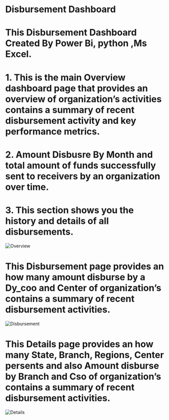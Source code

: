 # Disbursement Dashboard
# This Disbursement Dashboard Created By Power Bi, python ,Ms Excel.
# 1. This is the main Overview dashboard page that provides an overview of organization’s activities contains a summary of recent disbursement activity and key performance metrics.
# 2. Amount Disbusre By Month and total amount of funds successfully sent to receivers by an organization over time.
# 3. This section shows you the history and details of all disbursements.
![Overview](https://github.com/Nitin7060/Disbursement-Dashboard/assets/103632805/367fd181-819c-40c5-8f32-e25a0ac4cc9b)

# This Disbursement page provides an how many amount disburse by a Dy_coo and Center of organization’s contains a summary of recent disbursement activities.

![Disbursement](https://github.com/Nitin7060/Disbursement-Dashboard/assets/103632805/1f38bfc5-04f0-4110-bd9e-e7da0be502ba)

# This Details page provides an how many State, Branch, Regions, Center persents and also  Amount disburse by Branch and Cso of organization’s contains a summary of recent disbursement activities.

![Details](https://github.com/Nitin7060/Disbursement-Dashboard/assets/103632805/d2b83d4d-f919-4f6f-8470-68e3e98c92ae)



